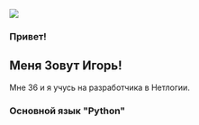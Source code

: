 ![](https://tse1.mm.bing.net/th?id=OIP.Ofa18z2RGXvRPHQhHmIjGQHaIP&pid=15.1)

### Привет!
## Меня Зовут Игорь!
Мне 36 и я учусь на разработчика в Нетлогии. 

### Основной язык "Python"
